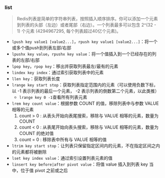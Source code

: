 ### list
> Redis列表是简单的字符串列表，按照插入顺序排序。你可以添加一个元素到列表的头部（左边）或者尾部（右边）。一个列表最多可以包含 2^(32 - 1) 个元素 (4294967295, 每个列表超过40亿个元素)。

* `lpush key value1 [value2...]`，`rpush key value1 [value2...]`：将一个或多个值push到列表左部/右部
* `lpushx key value`，`rpushx key value`：将一个值插入到一个已经存在的列表的左部/右部
* `lpop key`，`rpop key`：移出并获取列表最左/最有的元素
* `lindex key index`：通过索引获取列表中的元素
* `llen key`：获取列表长度
* `lrange key start stop`：获取列表指定范围内的元素（可以使用负数下标，以 -1 表示列表的最后一个元素， -2 表示列表的倒数第二个元素，以此类推）
   * `lrange key 0 -1`查看所有列表元素
* `lrem key count value`：根据参数 COUNT 的值，移除列表中与参数 VALUE 相等的元素
   1. count > 0 : 从表头开始向表尾搜索，移除与 VALUE 相等的元素，数量为 COUNT
   2. count < 0 : 从表尾开始向表头搜索，移除与 VALUE 相等的元素，数量为 COUNT 的绝对值
   3. count = 0 : 移除表中所有与 VALUE 相等的值
* `ltrim key start stop`：让列表只保留指定区间内的元素，不在指定区间之内的元素都将被删除
* `lset key index value`：通过索引设置列表元素的值
* `linsert key before|after pivot value`：将值 value 插入到列表 key 当中，位于值 pivot 之前或之后

